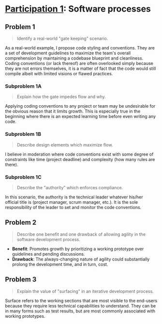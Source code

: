 # [Participation 1](https://github.com/hanggrian/IIT-CS487/blob/assets/lect2.pdf): Software processes

## Problem 1

> Identify a real-world "gate keeping" scenario.

As a real-world example, I propose code styling and conventions. They are a set
of development guidelines to maximize the team's overall comprehension by
maintaining a codebase blueprint and cleanliness. Coding conventions (or lack
thereof) are often overlooked simply because they are not errors themselves, it
is a matter of fact that the code would still compile albeit with limited
visions or flawed practices.

### Subproblem 1A

> Explain how the gate impedes flow and why.

Applying coding conventions to any project or team may be undesirable for the
obvious reason that it limits growth. This is especially true in the beginning
where there is an expected learning time before even writing any code.

### Subproblem 1B

> Describe design elements which maximize flow.

I believe in moderation where code conventions exist with some degree of
constraints like time (project deadline) and complexity (how many rules are
there).

### Subproblem 1C

> Describe the "authority" which enforces compliance.

In this scenario, the authority is the technical leader whatever his/her
official title is (project manager, scrum manager, etc.). It is the sole
responsibility of the leader to set and monitor the code conventions.

## Problem 2

> Describe one benefit and one drawback of allowing agility in the software
  development process.

- **Benefit**: Promotes growth by prioritizing a working prototype over
  guidelines and pending discussions.
- **Drawback**: The always-changing nature of agility could substantially
  prolong the development time, and in turn, cost.

## Problem 3

> Explain the value of "surfacing" in an iterative development process.

Surface refers to the working sections that are most visible to the end-users
because they require less technical capabilities to understand. They can be in
many forms such as test results, but are most commonly associated with working
prototypes.
